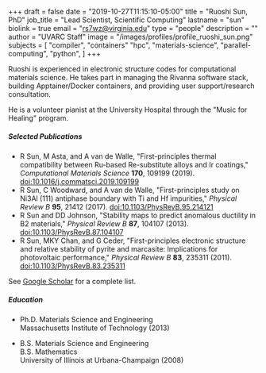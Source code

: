 +++
draft = false
date = "2019-10-27T11:15:10-05:00"
title = "Ruoshi Sun, PhD"
job_title = "Lead Scientist, Scientific Computing"
lastname = "sun"
biolink = true
email = "rs7wz@virginia.edu"
type = "people"
description = ""
author = "UVARC Staff"
image = "/images/profiles/profile_ruoshi_sun.png"
subjects = [
  "compiler",
  "containers"
  "hpc",
  "materials-science",
  "parallel-computing",
  "python",
]
+++

Ruoshi is experienced in electronic structure codes for computational materials science. He takes part in managing the Rivanna software stack, building Apptainer/Docker containers, and providing user support/research consultation.

He is a volunteer pianist at the University Hospital through the "Music for Healing" program.

##### Selected Publications
- R Sun, M Asta, and A van de Walle, "First-principles thermal compatibility between Ru-based Re-substitute alloys and Ir coatings," *Computational Materials Science* **170**, 109199 (2019). [doi:10.1016/j.commatsci.2019.109199](https://doi.org/10.1016/j.commatsci.2019.109199)
- R Sun, C Woodward, and A van de Walle, "First-principles study on Ni3Al (111) antiphase boundary with Ti and Hf impurities," *Physical Review B* **95**, 21412 (2017). [doi:10.1103/PhysRevB.95.214121](https://doi.org/10.1103/PhysRevB.95.214121)
- R Sun and DD Johnson, "Stability maps to predict anomalous ductility in B2 materials," *Physical Review B* **87**, 104107 (2013). [doi:10.1103/PhysRevB.87.104107](https://doi.org/10.1103/PhysRevB.87.104107)
- R Sun, MKY Chan, and G Ceder, "First-principles electronic structure and relative stability of pyrite and marcasite: Implications for photovoltaic performance," *Physical Review B* **83**, 235311 (2011). [doi:10.1103/PhysRevB.83.235311](https://doi.org/10.1103/PhysRevB.83.235311)

See [Google Scholar](https://scholar.google.com/citations?user=SnJ0Pb8AAAAJ&hl=en) for a complete list.

##### Education
- Ph.D. Materials Science and Engineering  
Massachusetts Institute of Technology (2013)

- B.S. Materials Science and Engineering  
B.S. Mathematics  
University of Illinois at Urbana-Champaign (2008)
